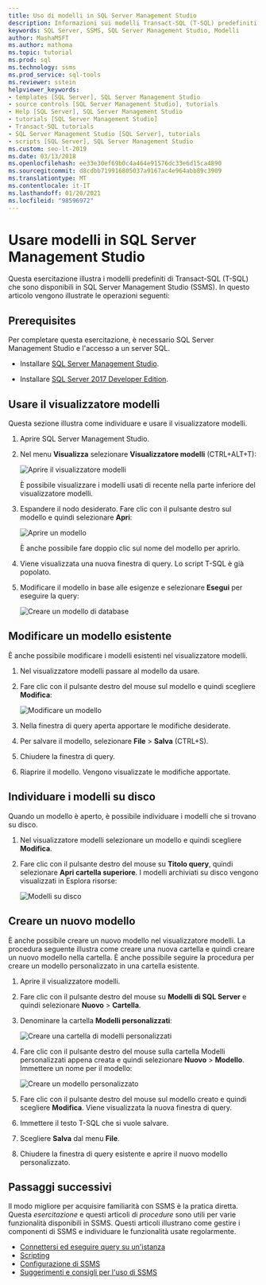 ```yaml
---
title: Uso di modelli in SQL Server Management Studio
description: Informazioni sui modelli Transact-SQL (T-SQL) predefiniti disponibili in SQL Server Management Studio (SSMS).
keywords: SQL Server, SSMS, SQL Server Management Studio, Modelli
author: MashaMSFT
ms.author: mathoma
ms.topic: tutorial
ms.prod: sql
ms.technology: ssms
ms.prod_service: sql-tools
ms.reviewer: sstein
helpviewer_keywords:
- templates [SQL Server], SQL Server Management Studio
- source controls [SQL Server Management Studio], tutorials
- Help [SQL Server], SQL Server Management Studio
- tutorials [SQL Server Management Studio]
- Transact-SQL tutorials
- SQL Server Management Studio [SQL Server], tutorials
- scripts [SQL Server], SQL Server Management Studio
ms.custom: seo-lt-2019
ms.date: 03/13/2018
ms.openlocfilehash: ee33e30ef69b0c4a464e91576dc33e6d15ca4890
ms.sourcegitcommit: d8cdbb719916805037a9167ac4e964abb89c3909
ms.translationtype: MT
ms.contentlocale: it-IT
ms.lasthandoff: 01/20/2021
ms.locfileid: "98596972"
---
```

# <a name="use-templates-in-sql-server-management-studio"></a>Usare modelli in SQL Server Management Studio

Questa esercitazione illustra i modelli predefiniti di Transact-SQL (T-SQL) che sono disponibili in SQL Server Management Studio (SSMS). In questo articolo vengono illustrate le operazioni seguenti:

## <a name="prerequisites"></a>Prerequisites

Per completare questa esercitazione, è necessario SQL Server Management Studio e l'accesso a un server SQL.

* Installare [SQL Server Management Studio](../download-sql-server-management-studio-ssms.md).

* Installare [SQL Server 2017 Developer Edition](https://www.microsoft.com/sql-server/sql-server-downloads).

## <a name="use-template-browser"></a>Usare il visualizzatore modelli

Questa sezione illustra come individuare e usare il visualizzatore modelli.

1. Aprire SQL Server Management Studio.

2. Nel menu **Visualizza** selezionare **Visualizzatore modelli** (CTRL+ALT+T):

    ![Aprire il visualizzatore modelli](media/templates-ssms/templatebrowser.png)

    È possibile visualizzare i modelli usati di recente nella parte inferiore del visualizzatore modelli.

3. Espandere il nodo desiderato. Fare clic con il pulsante destro sul modello e quindi selezionare **Apri**:

    ![Aprire un modello](media/templates-ssms/opentemplate.png)

    È anche possibile fare doppio clic sul nome del modello per aprirlo.

4. Viene visualizzata una nuova finestra di query. Lo script T-SQL è già popolato.

5. Modificare il modello in base alle esigenze e selezionare **Esegui** per eseguire la query:

    ![Creare un modello di database](media/templates-ssms/createdbtemplate.png)

## <a name="edit-an-existing-template"></a>Modificare un modello esistente

È anche possibile modificare i modelli esistenti nel visualizzatore modelli.  

1. Nel visualizzatore modelli passare al modello da usare.

2. Fare clic con il pulsante destro del mouse sul modello e quindi scegliere **Modifica**:

    ![Modificare un modello](media/templates-ssms/edittemplate.png)

3. Nella finestra di query aperta apportare le modifiche desiderate.

4. Per salvare il modello, selezionare **File** > **Salva** (CTRL+S).

5. Chiudere la finestra di query.

6. Riaprire il modello. Vengono visualizzate le modifiche apportate.

## <a name="locate-templates-on-disk"></a>Individuare i modelli su disco

Quando un modello è aperto, è possibile individuare i modelli che si trovano su disco.

1. Nel visualizzatore modelli selezionare un modello e quindi scegliere **Modifica**.

2. Fare clic con il pulsante destro del mouse su **Titolo query**, quindi selezionare **Apri cartella superiore**. I modelli archiviati su disco vengono visualizzati in Esplora risorse: 

   ![Modelli su disco](media/templates-ssms/templatesondisk.png)
  
## <a name="create-a-new-template"></a>Creare un nuovo modello

È anche possibile creare un nuovo modello nel visualizzatore modelli. La procedura seguente illustra come creare una nuova cartella e quindi creare un nuovo modello nella cartella. È anche possibile seguire la procedura per creare un modello personalizzato in una cartella esistente. 

1. Aprire il visualizzatore modelli.

2. Fare clic con il pulsante destro del mouse su **Modelli di SQL Server** e quindi selezionare **Nuovo** > **Cartella**.

3. Denominare la cartella **Modelli personalizzati**:

    ![Creare una cartella di modelli personalizzati](media/templates-ssms/creatingcustomtemplate.png)

4. Fare clic con il pulsante destro del mouse sulla cartella Modelli personalizzati appena creata e quindi selezionare **Nuovo** > **Modello**. Immettere un nome per il modello:

    ![Creare un modello personalizzato](media/templates-ssms/createnewtemplate.png)

5. Fare clic con il pulsante destro del mouse sul modello creato e quindi scegliere **Modifica**. Viene visualizzata la nuova finestra di query.

6. Immettere il testo T-SQL che si vuole salvare.

7. Scegliere **Salva** dal menu **File**.

8. Chiudere la finestra di query esistente e aprire il nuovo modello personalizzato.

## <a name="next-steps"></a>Passaggi successivi

Il modo migliore per acquisire familiarità con SSMS è la pratica diretta. Questa *esercitazione* e questi articoli di *procedure* sono utili per varie funzionalità disponibili in SSMS.  Questi articoli illustrano come gestire i componenti di SSMS e individuare le funzionalità usate regolarmente.

* [Connettersi ed eseguire query su un'istanza](../quickstarts/ssms-connect-query-sql-server.md)
* [Scripting](../tutorials/scripting-ssms.md)
* [Configurazione di SSMS](../tutorials/ssms-configuration.md)
* [Suggerimenti e consigli per l'uso di SSMS](../tutorials/ssms-tricks.md)